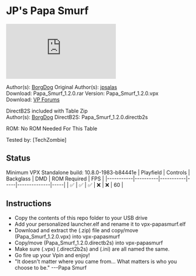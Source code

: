 # JP's Papa Smurf

![Table Preview](https://www.vpforums.org/index.php?app=downloads&module=display&section=screenshot&record=105688&id=11609&full=1)

Author(s): [BorgDog](https://www.vpforums.org/index.php?showuser=89975)
Original Author(s): [jpsalas](https://www.vpforums.org/index.php?showuser=277)  
Download:  Papa_Smurf_1.2.0.rar 
Version:   Papa_Smurf_1.2.0.vpx  
Download:  [VP Forums](https://www.vpforums.org/index.php?app=downloads&showfile=11633)  

DirectB2S included with Table Zip  
Author(s): [BorgDog](https://www.vpforums.org/index.php?showuser=89975) 
DirectB2S: Papa_Smurf_1.2.0.directb2s  

ROM: No ROM Needed For This Table

Tested by: 
[TechZombie]

## Status 

Minimum VPX Standalone build: 10.8.0-1983-b84441e
| Playfield | Controls | Backglass | DMD | ROM Required | FPS | 
|-----------|----------|-----------|-----|--------------|-----|
| :white_check_mark: | :white_check_mark: | :white_check_mark: | :x: | :x: | 60 |

## Instructions

- Copy the contents of this repo folder to your USB drive
- Add your personalized launcher.elf and rename it to vpx-papasmurf.elf
- Download and extract the (.zip) file and copy/move (Papa_Smurf_1.2.0.vpx) into vpx-papasmurf
- Copy/move (Papa_Smurf_1.2.0.directb2s) into vpx-papasmurf
- Make sure (.vpx) (.direct2b2s) and (.ini) are all named the same. 
- Go fire up your Vpin and enjoy!
- "It doesn't matter where you came from... What matters is who you choose to be." ---Papa Smurf
